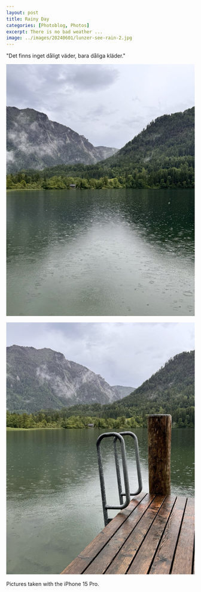 ```yaml
---
layout: post
title: Rainy Day
categories: [Photoblog, Photos]
excerpt: There is no bad weather ...
image: ../images/20240601/lunzer-see-rain-2.jpg
---
```


"Det finns inget dåligt väder, bara dåliga kläder."

![Lunzer See](../images/20240601/lunzer-see-rain-1.jpg)

![Lunzer See](../images/20240601/lunzer-see-rain-2.jpg)


Pictures taken with the iPhone 15 Pro.
